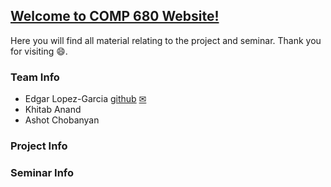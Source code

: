 ## [Welcome to COMP 680 Website!](https://elopezga.github.io/comp_680_website/)
Here you will find all material relating to the project and seminar. Thank you for visiting 😄.

### Team Info
- Edgar Lopez-Garcia [github](https://github.com/elopezga) [✉](edgar.lopezgarcia.266@my.csun.edu)
- Khitab Anand
- Ashot Chobanyan

### Project Info

### Seminar Info